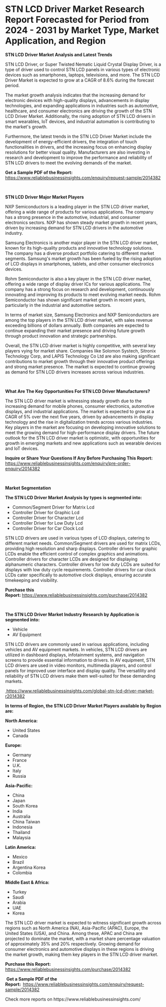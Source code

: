 <p><h1>STN LCD Driver Market Research Report Forecasted for Period from 2024 -  2031 by Market Type, Market Application, and Region</h1></p><p><strong>STN LCD Driver Market Analysis and Latest Trends</strong></p>
<p><p>STN LCD Driver, or Super Twisted Nematic Liquid Crystal Display Driver, is a type of driver used to control STN LCD panels in various types of electronic devices such as smartphones, laptops, televisions, and more. The STN LCD Driver Market is expected to grow at a CAGR of 8.6% during the forecast period. </p><p>The market growth analysis indicates that the increasing demand for electronic devices with high-quality displays, advancements in display technologies, and expanding applications in industries such as automotive, healthcare, and consumer electronics are driving the growth of the STN LCD Driver Market. Additionally, the rising adoption of STN LCD drivers in smart wearables, IoT devices, and industrial automation is contributing to the market's growth.</p><p>Furthermore, the latest trends in the STN LCD Driver Market include the development of energy-efficient drivers, the integration of touch functionalities in drivers, and the increasing focus on enhancing display resolutions for better visual quality. Manufacturers are also investing in research and development to improve the performance and reliability of STN LCD drivers to meet the evolving demands of the market.</p></p>
<p><strong>Get a Sample PDF of the Report:&nbsp;</strong> <a href="https://www.reliablebusinessinsights.com/enquiry/request-sample/2014382">https://www.reliablebusinessinsights.com/enquiry/request-sample/2014382</a></p>
<p>&nbsp;</p>
<p><strong>STN LCD Driver Major Market Players</strong></p>
<p><p>NXP Semiconductors is a leading player in the STN LCD driver market, offering a wide range of products for various applications. The company has a strong presence in the automotive, industrial, and consumer electronics sectors. NXP has shown steady market growth in recent years, driven by increasing demand for STN LCD drivers in the automotive industry.</p><p>Samsung Electronics is another major player in the STN LCD driver market, known for its high-quality products and innovative technology solutions. The company has a diverse product portfolio catering to different market segments. Samsung's market growth has been fueled by the rising adoption of LCD displays in smartphones, tablets, and other consumer electronics devices.</p><p>Rohm Semiconductor is also a key player in the STN LCD driver market, offering a wide range of display driver ICs for various applications. The company has a strong focus on research and development, continuously innovating and improving its products to meet evolving market needs. Rohm Semiconductor has shown significant market growth in recent years, particularly in the industrial and automotive sectors.</p><p>In terms of market size, Samsung Electronics and NXP Semiconductors are among the top players in the STN LCD driver market, with sales revenue exceeding billions of dollars annually. Both companies are expected to continue expanding their market presence and driving future growth through product innovation and strategic partnerships.</p><p>Overall, the STN LCD driver market is highly competitive, with several key players vying for market share. Companies like Solomon Systech, Sitronix Technology Corp, and LAPIS Technology Co Ltd are also making significant contributions to market growth through their innovative product offerings and strong market presence. The market is expected to continue growing as demand for STN LCD drivers increases across various industries.</p></p>
<p>&nbsp;</p>
<p><strong>What Are The Key Opportunities For STN LCD Driver Manufacturers?</strong></p>
<p><p>The STN LCD driver market is witnessing steady growth due to the increasing demand for mobile phones, consumer electronics, automotive displays, and industrial applications. The market is expected to grow at a CAGR of 5% over the next five years, driven by advancements in display technology and the rise in digitalization trends across various industries. Key players in the market are focusing on developing innovative solutions to meet the growing demand for high-performance display drivers. The future outlook for the STN LCD driver market is optimistic, with opportunities for growth in emerging markets and new applications such as wearable devices and IoT devices.</p></p>
<p><strong>Inquire or Share Your Questions If Any Before Purchasing This Report:</strong> <a href="https://www.reliablebusinessinsights.com/enquiry/pre-order-enquiry/2014382">https://www.reliablebusinessinsights.com/enquiry/pre-order-enquiry/2014382</a></p>
<p>&nbsp;</p>
<p><strong>Market Segmentation</strong></p>
<p><strong>The STN LCD Driver Market Analysis by types is segmented into:</strong></p>
<p><ul><li>Common/Segment Driver for Matrix Lcd</li><li>Controller Driver for Graphic Lcd</li><li>Controller Driver for Character Lcd</li><li>Controller Driver for Low Duty Lcd</li><li>Controller Driver for Car Clock Lcd</li></ul></p>
<p><p>STN LCD drivers are used in various types of LCD displays, catering to different market needs. Common/Segment drivers are used for matrix LCDs, providing high resolution and sharp displays. Controller drivers for graphic LCDs enable the efficient control of complex graphics and animations. Controller drivers for character LCDs are designed for displaying alphanumeric characters. Controller drivers for low duty LCDs are suited for displays with low duty cycle requirements. Controller drivers for car clock LCDs cater specifically to automotive clock displays, ensuring accurate timekeeping and visibility.</p></p>
<p><strong>Purchase this Report:&nbsp;</strong><a href="https://www.reliablebusinessinsights.com/purchase/2014382">https://www.reliablebusinessinsights.com/purchase/2014382</a></p>
<p>&nbsp;</p>
<p><strong>The STN LCD Driver Market Industry Research by Application is segmented into:</strong></p>
<p><ul><li>Vehicle</li><li>AV Equipment</li></ul></p>
<p><p>STN LCD drivers are commonly used in various applications, including vehicles and AV equipment markets. In vehicles, STN LCD drivers are utilized in dashboard displays, infotainment systems, and navigation screens to provide essential information to drivers. In AV equipment, STN LCD drivers are used in video monitors, multimedia players, and control panels for improved user interface and display quality. The versatility and reliability of STN LCD drivers make them well-suited for these demanding markets.</p></p>
<p><a href="https://www.reliablebusinessinsights.com/global-stn-lcd-driver-market-r2014382">&nbsp;https://www.reliablebusinessinsights.com/global-stn-lcd-driver-market-r2014382</a></p>
<p><strong>In terms of Region, the STN LCD Driver Market Players available by Region are:</strong></p>
<p>
    <p> <strong> North America: </strong>
        <ul>
            <li>United States</li>
            <li>Canada</li>
        </ul>
        </p> 
    <p> <strong> Europe: </strong>
        <ul>
            <li>Germany</li>
            <li>France</li>
            <li>U.K.</li>
            <li>Italy</li>
            <li>Russia</li>
        </ul>
        </p> 
    <p> <strong> Asia-Pacific: </strong>
        <ul>
            <li>China</li>
            <li>Japan</li>
            <li>South Korea</li>
            <li>India</li>
            <li>Australia</li>
            <li>China Taiwan</li>
            <li>Indonesia</li>
            <li>Thailand</li>
            <li>Malaysia</li>
        </ul>
        </p> 
    <p> <strong> Latin America: </strong>
        <ul>
            <li>Mexico</li>
            <li>Brazil</li>
            <li>Argentina Korea</li>
            <li>Colombia</li>
        </ul>
        </p> 
    <p> <strong> Middle East & Africa: </strong>
        <ul>
            <li>Turkey</li>
            <li>Saudi</li>
            <li>Arabia</li>
            <li>UAE</li>
            <li>Korea</li>
        </ul>
    </p>
    </p>
<p><p>The STN LCD driver market is expected to witness significant growth across regions such as North America (NA), Asia-Pacific (APAC), Europe, the United States (USA), and China. Among these, APAC and China are projected to dominate the market, with a market share percentage valuation of approximately 35% and 20% respectively. Growing demand for consumer electronics and automotive displays in these regions is driving the market growth, making them key players in the STN LCD driver market.</p></p>
<p><strong>Purchase this Report: </strong><a href="https://www.reliablebusinessinsights.com/purchase/2014382">https://www.reliablebusinessinsights.com/purchase/2014382</a></p>
<p>&nbsp;<strong>Get a Sample PDF of the Report:&nbsp;&nbsp;</strong><a href="https://www.reliablebusinessinsights.com/enquiry/request-sample/2014382">https://www.reliablebusinessinsights.com/enquiry/request-sample/2014382</a></p>
<p><strong></strong></p>
<p>Check more reports on https://www.reliablebusinessinsights.com/</p>